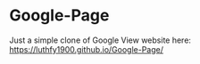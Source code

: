 # Google-Page
Just a simple clone of Google
View website here: https://luthfy1900.github.io/Google-Page/
